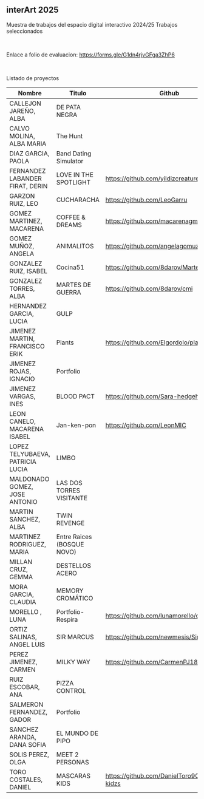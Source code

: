 ## interArt 2025

Muestra de trabajos del espacio digital interactivo 2024/25 Trabajos seleccionados

<br>


Enlace a folio de evaluacion: https://forms.gle/G1dn4rjvGFga3ZhP6


<br>

Listado de proyectos 






| Nombre                           | Titulo                          | Github                                         | [Itch.io](http://itch.io/)                                |
| -------------------------------- | ------------------------------- | ---------------------------------------------- | --------------------------------------------------------- |
| CALLEJON JAREÑO, ALBA            | DE PATA NEGRA                   |                                                |                                                           |
| CALVO MOLINA, ALBA MARIA         | The Hunt                        |                                                |                                                           |
| DIAZ GARCIA, PAOLA               | Band Dating Simulator           |                                                |                                                           |
| FERNANDEZ LABANDER FIRAT, DERIN  | LOVE IN THE SPOTLIGHT           | https://github.com/yildizcreature/cmi          | https://yildizcreature.itch.io/love-in-the-spotlight      |
| GARZON RUIZ, LEO                 | CUCHARACHA                      | https://github.com/LeoGarru                    | https://leogarru.itch.io/                                 |
| GOMEZ MARTINEZ, MACARENA         | COFFEE & DREAMS                 | https://github.com/macarenagm05/cmi            | https://macarenagm05.itch.io/coffee-dreams                |
| GOMEZ MUÑOZ, ANGELA              | ANIMALITOS                      | https://github.com/angelagomuz/cmi             |                                                           |
| GONZALEZ RUIZ, ISABEL            | Cocina51                        | https://github.com/8darov/Martes               |                                                           |
| GONZALEZ TORRES, ALBA            | MARTES DE GUERRA                | https://github.com/8darov/cmi                  | https://8darov.itch.io/martes                                               |
| HERNANDEZ GARCIA, LUCIA          | GULP                            |                                                |                                                           |
| JIMENEZ MARTIN, FRANCISCO ERIK   | Plants                          | https://github.com/Elgordolo/plant-s           | https://elgorlodo.itch.io/plants                          |
| JIMENEZ ROJAS, IGNACIO           | Portfolio                       |                                                |                                                           |
| JIMENEZ VARGAS, INES             | BLOOD PACT                      | https://github.com/Sara-hedgehog/cmi           | https://sara-hedgehog.itch.io/bloodpact                   |
| LEON CANELO, MACARENA ISABEL     | Jan-ken-pon                     | https://github.com/LeonMIC                     | https://m-ilc.itch.io/yan-ken-pon                         |
| LOPEZ TELYUBAEVA, PATRICIA LUCIA | LIMBO                           |                                                |                                                           |
| MALDONADO GOMEZ, JOSE ANTONIO    | LAS DOS TORRES VISITANTE        |                                                |                                                           |
| MARTIN SANCHEZ, ALBA             | TWIN REVENGE                    |                                                |                                                           |
| MARTINEZ RODRIGUEZ, MARIA        | Entre Raices  (BOSQUE NOVO)     |                                                |                                                           |
| MILLAN CRUZ, GEMMA               | DESTELLOS ACERO                 |                                                | https://itch.io/profile/gemmitta                          |
| MORA GARCIA, CLAUDIA             | MEMORY CROMÁTICO                |                                                |                                                           |
| MORELLO , LUNA                   | Portfolio-Respira               | https://github.com/lunamorello/cmi             |                                                           |
| ORTIZ SALINAS, ANGEL LUIS        | SIR MARCUS                      | https://github.com/newmesis/Sir-Marcus         | https://gameofnewmesis.itch.io/sirmarcus                  |
| PEREZ JIMENEZ, CARMEN            | MILKY WAY                       | https://github.com/CarmenPJ185/cmi/            | https://possummind.itch.io/milky-way                      |
| RUIZ ESCOBAR, ANA                | PIZZA CONTROL                   |                                                |                                                           |
| SALMERON FERNANDEZ, GADOR        | Portfolio                       |                                                |                                                           |
| SANCHEZ ARANDA, DANA SOFIA       | EL MUNDO DE PIPO                |                                                | https://dana-sofia.itch.io/la-aventura-de-pipo2           |
| SOLIS PEREZ, OLGA                | MEET 2 PERSONAS                 |                                                |                                                           |
| TORO COSTALES, DANIEL            | MASCARAS KIDS                   | https://github.com/DanielToro90/Mascaras-kidzs |                                                           |



